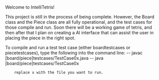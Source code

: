 Welcome to IntelliTetris!

This project is still in the process of being complete. However, the Board class and the Piece class are all fully operational, and the test cases for those compile and run. Soon there will be a working game of tetris, and then after that I plan on creating a AI interface that can assist the user in placing the piece in the right spot. 

To compile and run a test test case (either boardtestcases or piecetestcases), type the following into the command line:
        -- javac [board/piece]testcases/TestCase0x.java
        -- java [board/piece]testcases/TestCase0x

        replace x with the file you want to run.